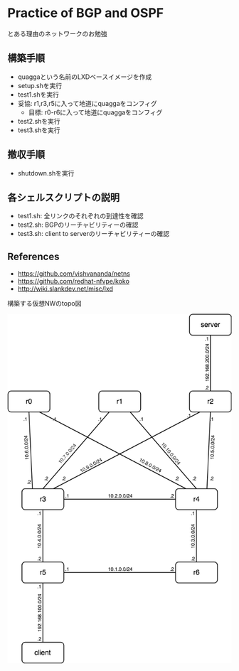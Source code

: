 
# Practice of BGP and OSPF

とある理由のネットワークのお勉強

## 構築手順

- quaggaという名前のLXDベースイメージを作成
- setup.shを実行
- test1.shを実行
- 妥協: r1,r3,r5に入って地道にquaggaをコンフィグ
	- 目標: r0-r6に入って地道にquaggaをコンフィグ
- test2.shを実行
- test3.shを実行

## 撤収手順

- shutdown.shを実行

## 各シェルスクリプトの説明

- test1.sh: 全リンクのそれぞれの到達性を確認
- test2.sh: BGPのリーチャビリティーの確認
- test3.sh: client to serverのリーチャビリティーの確認

## References

- https://github.com/vishvananda/netns
- https://github.com/redhat-nfvpe/koko
- http://wiki.slankdev.net/misc/lxd

構築する仮想NWのtopo図

![](./topo.png)

